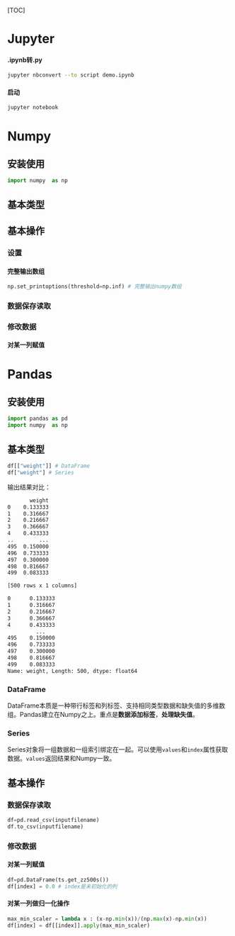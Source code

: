 [TOC]

# Jupyter

#### .ipynb转.py

 ```bash
 jupyter nbconvert --to script demo.ipynb 
 ```

#### 启动 

```bash
jupyter notebook
```

# Numpy

## 安装使用

``` python
import numpy  as np
```

## 基本类型

## 基本操作

### 设置

#### 完整输出数组

```python
np.set_printoptions(threshold=np.inf) # 完整输出numpy数组
```

### 数据保存读取

### 修改数据

#### 对某一列赋值

# Pandas

## 安装使用

``` python
import pandas as pd
import numpy  as np
```

## 基本类型

```python
df[["weight"]] # DataFrame
df["weight"] # Series
```

输出结果对比：

```bash
       weight
0    0.133333
1    0.316667
2    0.216667
3    0.366667
4    0.433333
..        ...
495  0.150000
496  0.733333
497  0.300000
498  0.816667
499  0.083333

[500 rows x 1 columns]

0      0.133333
1      0.316667
2      0.216667
3      0.366667
4      0.433333
         ...   
495    0.150000
496    0.733333
497    0.300000
498    0.816667
499    0.083333
Name: weight, Length: 500, dtype: float64
```

### DataFrame 

DataFrame本质是一种带行标签和列标签、支持相同类型数据和缺失值的多维数组。Pandas建立在Numpy之上。重点是**数据添加标签**，**处理缺失值**。

### Series

Series对象将一组数据和一组索引绑定在一起。可以使用```values```和```index```属性获取数据。```values```返回结果和Numpy一致。

## 基本操作

### 数据保存读取

```python
df=pd.read_csv(inputfilename)
df.to_csv(inputfilename)
```

### 修改数据

#### 对某一列赋值

``` python
df=pd.DataFrame(ts.get_zz500s()) 
df[index] = 0.0 # index是未初始化的列 
```

#### 对某一列做归一化操作

```python
max_min_scaler = lambda x : (x-np.min(x))/(np.max(x)-np.min(x))
df[index] = df[[index]].apply(max_min_scaler)
```
